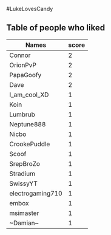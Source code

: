 #LukeLovesCandy
## Table of people who liked
Names | score
--- | ---
Connor | 2
OrionPvP | 2
PapaGoofy | 2
Dave | 2
I_am_cool_XD | 1
Koin | 1
Lumbrub | 1
Neptune888 | 1
Nicbo | 1
CrookePuddle | 1
Scoof | 1
SrepBroZo | 1
Stradium | 1
SwissyYT | 1
electrogaming710 | 1
embox | 1
msimaster | 1
~Damian~ | 1
